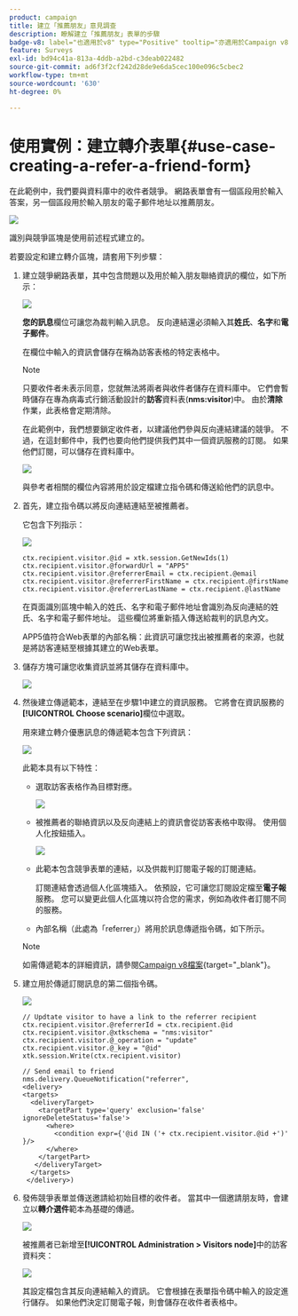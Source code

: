 ```yaml
---
product: campaign
title: 建立「推薦朋友」意見調查
description: 瞭解建立「推薦朋友」表單的步驟
badge-v8: label="也適用於v8" type="Positive" tooltip="亦適用於Campaign v8"
feature: Surveys
exl-id: bd94c41a-813a-4ddb-a2bd-c3deab022482
source-git-commit: ad6f3f2cf242d28de9e6da5cec100e096c5cbec2
workflow-type: tm+mt
source-wordcount: '630'
ht-degree: 0%

---
```


# 使用實例：建立轉介表單{#use-case-creating-a-refer-a-friend-form}



在此範例中，我們要與資料庫中的收件者競爭。 網路表單會有一個區段用於輸入答案，另一個區段用於輸入朋友的電子郵件地址以推薦朋友。

![](assets/s_ncs_admin_survey_viral_sample_0.png)

識別與競爭區塊是使用前述程式建立的。

若要設定和建立轉介區塊，請套用下列步驟：

1. 建立競爭網路表單，其中包含問題以及用於輸入朋友聯絡資訊的欄位，如下所示：

   ![](assets/s_ncs_admin_survey_viral_sample_2.png)

   **您的訊息**&#x200B;欄位可讓您為裁判輸入訊息。 反向連結還必須輸入其&#x200B;**姓氏**、**名字**&#x200B;和&#x200B;**電子郵件**。

   在欄位中輸入的資訊會儲存在稱為訪客表格的特定表格中。

   >[!NOTE]
   >
   >只要收件者未表示同意，您就無法將兩者與收件者儲存在資料庫中。 它們會暫時儲存在專為病毒式行銷活動設計的&#x200B;**訪客**&#x200B;資料表(**nms:visitor**)中。 由於&#x200B;**清除**&#x200B;作業，此表格會定期清除。
   >
   >在此範例中，我們想要鎖定收件者，以建議他們參與反向連結建議的競爭。 不過，在這封郵件中，我們也要向他們提供我們其中一個資訊服務的訂閱。 如果他們訂閱，可以儲存在資料庫中。

   ![](assets/s_ncs_admin_survey_viral_sample_5.png)

   與參考者相關的欄位內容將用於設定檔建立指令碼和傳送給他們的訊息中。

1. 首先，建立指令碼以將反向連結連結至被推薦者。

   它包含下列指示：

   ![](assets/s_ncs_admin_survey_viral_sample_4.png)

   ```
   ctx.recipient.visitor.@id = xtk.session.GetNewIds(1)
   ctx.recipient.visitor.@forwardUrl = "APP5"
   ctx.recipient.visitor.@referrerEmail = ctx.recipient.@email
   ctx.recipient.visitor.@referrerFirstName = ctx.recipient.@firstName
   ctx.recipient.visitor.@referrerLastName = ctx.recipient.@lastName
   ```

   在頁面識別區塊中輸入的姓氏、名字和電子郵件地址會識別為反向連結的姓氏、名字和電子郵件地址。 這些欄位將重新插入傳送給裁判的訊息內文。

   APP5值符合Web表單的內部名稱：此資訊可讓您找出被推薦者的來源，也就是將訪客連結至根據其建立的Web表單。

1. 儲存方塊可讓您收集資訊並將其儲存在資料庫中。

   ![](assets/s_ncs_admin_survey_viral_sample_4b.png)

1. 然後建立傳遞範本，連結至在步驟1中建立的資訊服務。 它將會在資訊服務的&#x200B;**[!UICONTROL Choose scenario]**&#x200B;欄位中選取。

   用來建立轉介優惠訊息的傳遞範本包含下列資訊：

   ![](assets/s_ncs_admin_survey_viral_sample_7.png)

   此範本具有以下特性：

   * 選取訪客表格作為目標對應。

     ![](assets/s_ncs_admin_survey_viral_sample_7b.png)

   * 被推薦者的聯絡資訊以及反向連結上的資訊會從訪客表格中取得。 使用個人化按鈕插入。

     ![](assets/s_ncs_admin_survey_viral_sample_7a.png)

   * 此範本包含競爭表單的連結，以及供裁判訂閱電子報的訂閱連結。

     訂閱連結會透過個人化區塊插入。 依預設，它可讓您訂閱設定檔至&#x200B;**電子報**&#x200B;服務。 您可以變更此個人化區塊以符合您的需求，例如為收件者訂閱不同的服務。

   * 內部名稱（此處為「referrer」）將用於訊息傳遞指令碼，如下所示。

   >[!NOTE]
   >
   >如需傳遞範本的詳細資訊，請參閱[Campaign v8檔案](https://experienceleague.adobe.com/docs/campaign/campaign-v8/send/create-templates.html?lang=zh-Hant){target="_blank"}。

1. 建立用於傳遞訂閱訊息的第二個指令碼。

   ![](assets/s_ncs_admin_survey_viral_sample_7c.png)

   ```
   // Updtate visitor to have a link to the referrer recipient
   ctx.recipient.visitor.@referrerId = ctx.recipient.@id
   ctx.recipient.visitor.@xtkschema = "nms:visitor"
   ctx.recipient.visitor.@_operation = "update" 
   ctx.recipient.visitor.@_key = "@id" 
   xtk.session.Write(ctx.recipient.visitor)
   
   // Send email to friend
   nms.delivery.QueueNotification("referrer",
   <delivery>
   <targets>
     <deliveryTarget>
       <targetPart type='query' exclusion='false' ignoreDeleteStatus='false'>
         <where>
           <condition expr={'@id IN ('+ ctx.recipient.visitor.@id +')' }/>
         </where>
       </targetPart>
      </deliveryTarget>
     </targets>
    </delivery>)
   ```

1. 發佈競爭表單並傳送邀請給初始目標的收件者。 當其中一個邀請朋友時，會建立以&#x200B;**轉介選件**&#x200B;範本為基礎的傳遞。

   ![](assets/s_ncs_admin_survey_viral_sample_8.png)

   被推薦者已新增至&#x200B;**[!UICONTROL Administration > Visitors node]**&#x200B;中的訪客資料夾：

   ![](assets/s_ncs_admin_survey_viral_sample_9.png)

   其設定檔包含其反向連結輸入的資訊。 它會根據在表單指令碼中輸入的設定進行儲存。 如果他們決定訂閱電子報，則會儲存在收件者表格中。
